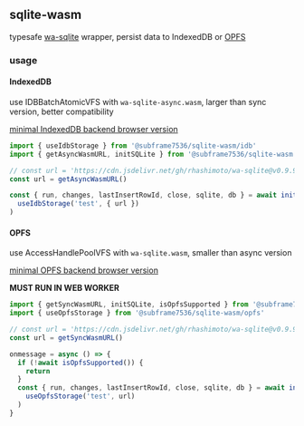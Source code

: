 ## sqlite-wasm

typesafe [wa-sqlite](https://github.com/rhashimoto/wa-sqlite) wrapper, persist data to IndexedDB or [OPFS](https://developer.mozilla.org/en-US/docs/Web/API/File_System_API/Origin_private_file_system)

### usage

#### IndexedDB

use IDBBatchAtomicVFS with `wa-sqlite-async.wasm`, larger than sync version, better compatibility

[minimal IndexedDB backend browser version](https://caniuse.com/mdn-api_lockmanager)

```ts
import { useIdbStorage } from '@subframe7536/sqlite-wasm/idb'
import { getAsyncWasmURL, initSQLite } from '@subframe7536/sqlite-wasm'

// const url = 'https://cdn.jsdelivr.net/gh/rhashimoto/wa-sqlite@v0.9.9/dist/wa-sqlite-async.wasm'
const url = getAsyncWasmURL()

const { run, changes, lastInsertRowId, close, sqlite, db } = await initSQLite(
  useIdbStorage('test', { url })
)
```

#### OPFS

use AccessHandlePoolVFS with `wa-sqlite.wasm`, smaller than async version

[minimal OPFS backend browser version](https://caniuse.com/mdn-api_filesystemsyncaccesshandle)

**MUST RUN IN WEB WORKER**

```ts
import { getSyncWasmURL, initSQLite, isOpfsSupported } from '@subframe7536/sqlite-wasm'
import { useOpfsStorage } from '@subframe7536/sqlite-wasm/opfs'

// const url = 'https://cdn.jsdelivr.net/gh/rhashimoto/wa-sqlite@v0.9.9/dist/wa-sqlite.wasm',
const url = getSyncWasmURL()

onmessage = async () => {
  if (!await isOpfsSupported()) {
    return
  }
  const { run, changes, lastInsertRowId, close, sqlite, db } = await initSQLite(
    useOpfsStorage('test', url)
  )
}
```